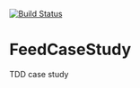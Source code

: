 [![Build Status](https://travis-ci.com/Roma91ch/FeedCaseStudy.svg?branch=master)](https://travis-ci.com/Roma91ch/FeedCaseStudy)
# FeedCaseStudy
TDD case study
